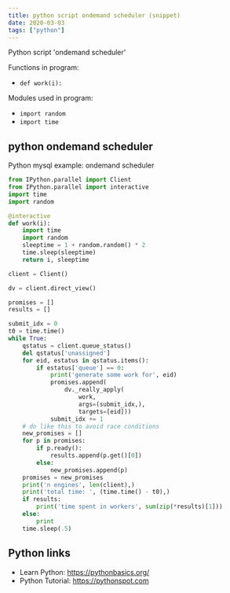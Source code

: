 ```yaml
---
title: python script ondemand scheduler (snippet)
date: 2020-03-03
tags: ["python"]
---
```

Python script 'ondemand scheduler'

Functions in program: 
* `def work(i):`

Modules used in program: 
* `import random`
* `import time`

## python ondemand scheduler

Python mysql example: ondemand scheduler

```python
from IPython.parallel import Client
from IPython.parallel import interactive
import time
import random

@interactive
def work(i):
    import time
    import random
    sleeptime = 1 + random.random() * 2
    time.sleep(sleeptime)
    return i, sleeptime

client = Client()

dv = client.direct_view()

promises = []
results = []

submit_idx = 0
t0 = time.time()
while True:
    qstatus = client.queue_status()
    del qstatus['unassigned']
    for eid, estatus in qstatus.items():
        if estatus['queue'] == 0:
            print('generate some work for', eid)
            promises.append(
                dv._really_apply(
                    work,
                    args=(submit_idx,),
                    targets=[eid]))
            submit_idx += 1
    # do like this to avoid race conditions
    new_promises = []
    for p in promises:
        if p.ready():
            results.append(p.get()[0])
        else:
            new_promises.append(p)
    promises = new_promises
    print('n engines', len(client),)
    print('total time: ', (time.time() - t0),)
    if results:
        print('time spent in workers', sum(zip(*results)[1]))
    else:
        print
    time.sleep(.5)


```

## Python links

- Learn Python: https://pythonbasics.org/
- Python Tutorial: https://pythonspot.com
